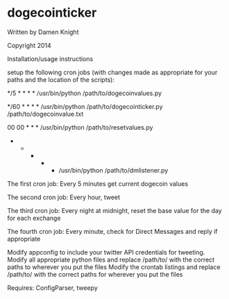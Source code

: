 dogecointicker
==============

Written by Damen Knight

Copyright 2014


Installation/usage instructions

setup the following cron jobs (with changes made as appropriate for your paths and the location of the scripts):


*/5 * * * * /usr/bin/python /path/to/dogecoinvalues.py

*/60 * * * * /usr/bin/python /path/to/dogecointicker.py /path/to/dogecoinvalue.txt

00 00 * * * /usr/bin/python /path/to/resetvalues.py

* * * * * /usr/bin/python /path/to/dmlistener.py


The first cron job: Every 5 minutes get current dogecoin values

The second cron job: Every hour, tweet

The third cron job: Every night at midnight, reset the base value for the day for each exchange

The fourth cron job: Every minute, check for Direct Messages and reply if appropriate


Modify appconfig to include your twitter API credentials for tweeting.
Modify all appropriate python files and replace /path/to/ with the correct paths to wherever you put the files
Modify the crontab listings and replace /path/to/ with the correct paths for wherever you put the files


Requires: ConfigParser, tweepy
